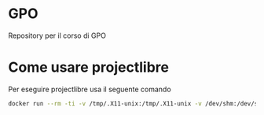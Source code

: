 # GPO

Repository per il corso di GPO

# Come usare projectlibre

Per eseguire projectlibre usa il seguente comando

```bash
docker run --rm -ti -v /tmp/.X11-unix:/tmp/.X11-unix -v /dev/shm:/dev/shm -v <TUO PATH LOCALE>:/root/gpo --device /dev/dri -e DISPLAY=$DISPLAY profmancusoa/projectlibre /root/projectlibre-1.9.3/projectlibre.sh
```
